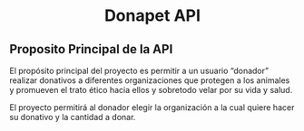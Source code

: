 <h1 align="center">Donapet API</h1>


## Proposito Principal de la API

El propósito  principal del proyecto es permitir a un usuario “donador” realizar donativos a diferentes organizaciones que protegen a los animales y promueven el trato ético hacia ellos y sobretodo velar por su vida y salud.

El proyecto permitirá al donador  elegir la organización a la cual quiere hacer su donativo y  la cantidad a donar.




